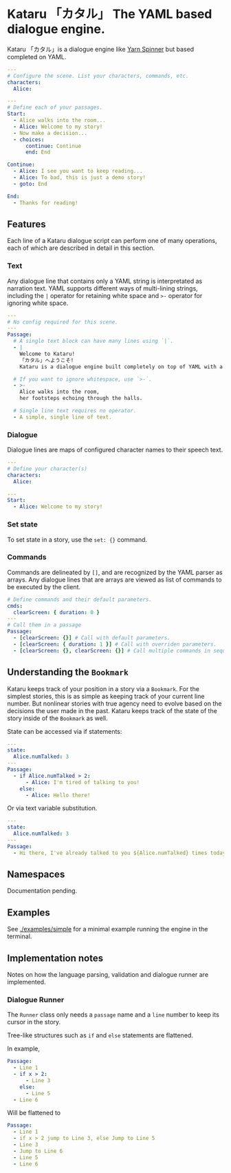 # Kataru 「カタル」 The YAML based dialogue engine.

Kataru 「カタル」is a dialogue engine like [Yarn Spinner](yarnspinner.dev) but based completed on YAML.

```yml
---
# Configure the scene. List your characters, commands, etc.
characters:
  Alice:

---
# Define each of your passages.
Start:
  - Alice walks into the room...
  - Alice: Welcome to my story!
  - Now make a decision...
  - choices:
      continue: Continue
      end: End

Continue:
  - Alice: I see you want to keep reading...
  - Alice: To bad, this is just a demo story!
  - goto: End

End:
  - Thanks for reading!
```

## Features

Each line of a Kataru dialogue script can perform one of many operations, each of which are described in detail in this section.

### Text

Any dialogue line that contains only a YAML string is interpretated as narration text.
YAML supports different ways of multi-lining strings, including the `|` operator for retaining white space and `>-` operator for ignoring white space.

```yaml
---
# No config required for this scene.
---
Passage:
  # A single text block can have many lines using `|`.
  - |
    Welcome to Kataru!
    「カタル」へようこそ!
    Kataru is a dialogue engine built completely on top of YAML with a focus on ease of implementation and simplicity of writing.

  # If you want to ignore whitespace, use `>-`.
  - >-
    Alice walks into the room,
    her footsteps echoing through the halls.

  # Single line text requires no operator.
  - A simple, single line of text.
```

### Dialogue

Dialogue lines are maps of configured character names to their speech text.

```yaml
---
# Define your character(s)
characters:
  Alice:

---
Start:
  - Alice: Welcome to my story!
```

### Set state

To set state in a story, use the `set: {}` command.

### Commands

Commands are delineated by `[]`, and are recognized by the YAML parser as arrays.
Any dialogue lines that are arrays are viewed as list of commands to be executed by the client.

```yaml
# Define commands and their default parameters.
cmds:
  clearScreen: { duration: 0 }
---
# Call them in a passage
Passage:
  - [clearScreen: {}] # Call with default parameters.
  - [clearScreen: { duration: 1 }] # Call with overriden parameters.
  - [clearScreen: {}, clearScreen: {}] # Call multiple commands in sequence.
```

## Understanding the `Bookmark`

Kataru keeps track of your position in a story via a `Bookmark`.
For the simplest stories, this is as simple as keeping track of your current line number.
But nonlinear stories with true agency need to evolve based on the decisions the user made in the past.
Kataru keeps track of the state of the story inside of the `Bookmark` as well.

State can be accessed via if statements:

```yml
---
state:
  Alice.numTalked: 3
---
Passage:
  - if Alice.numTalked > 2:
      - Alice: I'm tired of talking to you!
    else:
      - Alice: Hello there!
```

Or via text variable substitution.

```yml
---
state:
  Alice.numTalked: 3
---
Passage:
  - Hi there, I've already talked to you ${Alice.numTalked} times today.
```

## Namespaces

Documentation pending.

## Examples

See [./examples/simple](./examples/simple) for a minimal example running the engine in the terminal.

## Implementation notes

Notes on how the language parsing, validation and dialogue runner are implemented.

### Dialogue Runner

The `Runner` class only needs a `passage` name and a `line` number to keep its cursor in the story.

Tree-like structures such as `if` and `else` statements are flattened.

In example,

```yaml
Passage:
  - Line 1
  - if x > 2:
      - Line 3
    else:
      - Line 5
  - Line 6
```

Will be flattened to

```yaml
Passage:
  - Line 1
  - if x > 2 jump to Line 3, else Jump to Line 5
  - Line 3
  - Jump to Line 6
  - Line 5
  - Line 6
```
